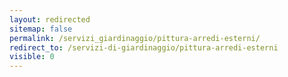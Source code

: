 ```yaml
---
layout: redirected
sitemap: false
permalink: /servizi_giardinaggio/pittura-arredi-esterni/
redirect_to: /servizi-di-giardinaggio/pittura-arredi-esterni
visible: 0
---
```

